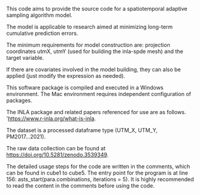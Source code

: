 This code aims to provide the source code for a spatiotemporal adaptive sampling algorithm model.

The model is applicable to research aimed at minimizing long-term cumulative prediction errors.

The minimum requirements for model construction are: projection coordinates utmX, utmY (used for building the inla-spde mesh) and the target variable.

If there are covariates involved in the model building, they can also be applied (just modify the expression as needed).

This software package is compiled and executed in a Windows environment. 
The Mac environment requires independent configuration of packages.

The INLA package and related papers referenced for use are as follows.
'https://www.r-inla.org/what-is-inla.

The dataset is a processed dataframe type (UTM_X, UTM_Y, PM2017...2021).	

The raw data collection can be found at https://doi.org/10.5281/zenodo.3539349.





The detailed usage steps for the code are written in the comments, which can be found in cube1 to cube5. 
The entry point for the program is at line 156: asts_start(para.combinations, iterations = 5). 
It is highly recommended to read the content in the comments before using the code.














 
